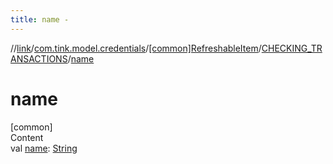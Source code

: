 ```yaml
---
title: name -
---
```

//[link](../../../index.md)/[com.tink.model.credentials](../../index.md)/[[common]RefreshableItem](../index.md)/[CHECKING_TRANSACTIONS](index.md)/[name](name.md)



# name  
[common]  
Content  
val [name](name.md): [String](https://kotlinlang.org/api/latest/jvm/stdlib/kotlin/-string/index.html)  



